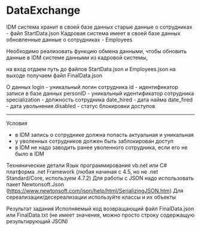 # DataExchange

IDM система хранит в своей базе данных старые данные о сотрудниках - файл StartData.json
Кадровая система имеет в своей базе данных обновленные данные о сотрудниках - Employees

Необходимо реализовать функцию обмена данными, чтобы обновить данные в IDM системе данными из кадровой системы, 

на вход отдаем путь до файлов StartData.json и Employees.json
на выходе получаем файл FinalData.json

О данных
login - уникальный логин сотрудника
id - идентификатор записи в базе данных
personID - уникальный идентификатор сотрудника
specialization - должность сотрудника
date_hired - дата найма
date_fired - дата увольнения
disabled - статус блокировки доступов

---
Условия
- в IDM запись о сотруднике должна попасть актуальная и уникальная
- у уволенных сотрудников должен быть заблокирован доступ
- в IDM не надо заводить ранее уволенного сотрудника, если его не было в IDM

Технинические детали
Язык программирования vb.net или C#
платформа .net Framework (любая начиная с 4.5, но не .net Standard/Core, используем 4.7.2)
Для работы с JSON надо использовать пакет Newtonsoft.Json (https://www.newtonsoft.com/json/help/html/SerializingJSON.htm)
Для сереализации/десереализации используйте классы и их объекты

Результат задания
Исполняемый код возвращающий файл FinalData.json или FinalData.txt (не имеет значения, можно просто строку содержащую результирующий JSON)
